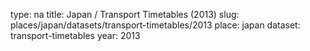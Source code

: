 type: na
title: Japan / Transport Timetables (2013)
slug: places/japan/datasets/transport-timetables/2013
place: japan
dataset: transport-timetables
year: 2013
